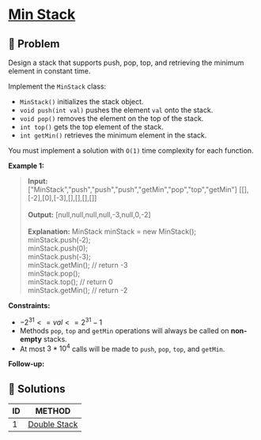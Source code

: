 # [Min Stack](https://leetcode.com/problems/min-stack/)

## 🚨 Problem
<!-- Explanation of problem. -->
Design a stack that supports push, pop, top, and retrieving the minimum element in constant time.

Implement the `MinStack` class:

- `MinStack()` initializes the stack object.
- `void push(int val)` pushes the element `val` onto the stack.
- `void pop()` removes the element on the top of the stack.
- `int top()` gets the top element of the stack.
- `int getMin()` retrieves the minimum element in the stack.

You must implement a solution with `O(1)` time complexity for each function.

**Example 1:**
<!-- An example of problem. -->

>**Input:** \["MinStack","push","push","push","getMin","pop","top","getMin"\] \[\[\],\[-2\],\[0\],\[-3\],\[\],\[\],\[\],\[\]\]</br></br>  <!-- Input example. -->
**Output:** \[null,null,null,null,-3,null,0,-2\] </br></br>  <!-- Output example. -->
**Explanation:**  <!-- Basic explanation of example. -->
MinStack minStack = new MinStack(); </br>
minStack.push(-2); </br>
minStack.push(0); </br>
minStack.push(-3); </br>
minStack.getMin(); // return -3 </br>
minStack.pop(); </br>
minStack.top(); // return 0 </br>
minStack.getMin(); // return -2

**Constraints:**
<!-- Constraints of problem. -->
- $-2^{31} <= val <= 2^{31} - 1$
- Methods `pop`, `top` and `getMin` operations will always be called on **non-empty** stacks.
- At most $3 * 10^4$ calls will be made to `push`, `pop`, `top`, and `getMin`.

**Follow-up:**  
<!-- Do more! -->

## 🔐 Solutions
<!-- Solutions of problem and their links. -->

| ID  |           METHOD            |
| :-- | :-------------------------: |
| 1   | [Double Stack](1-answer.md) |

